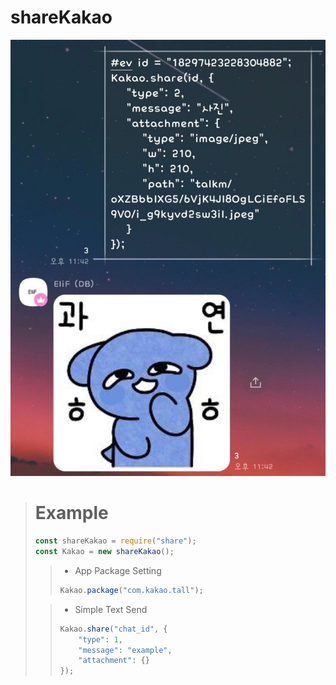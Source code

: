 # shareKakao

![Alt text](0BBF7F9C-07AF-4092-87B7-AA727E2347FB.jpeg)


> # Example
> ``` javascript
> const shareKakao = require("share");
> const Kakao = new shareKakao();
> ```
> > * App Package Setting
> > ``` javascript
> > Kakao.package("com.kakao.tall");
> > ```
>
> > * Simple Text Send
> > ``` javascript
> > Kakao.share("chat_id", {
> >     "type": 1,
> >     "message": "example",
> >     "attachment": {}
> > });
> > ```
